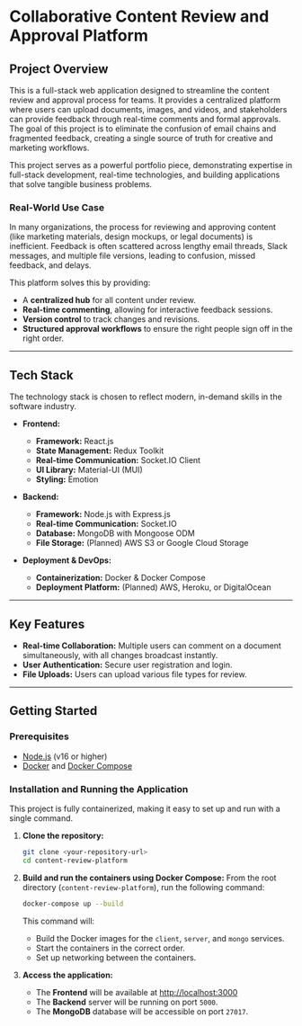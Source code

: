 # Collaborative Content Review and Approval Platform

## Project Overview

This is a full-stack web application designed to streamline the content review and approval process for teams. It provides a centralized platform where users can upload documents, images, and videos, and stakeholders can provide feedback through real-time comments and formal approvals. The goal of this project is to eliminate the confusion of email chains and fragmented feedback, creating a single source of truth for creative and marketing workflows.

This project serves as a powerful portfolio piece, demonstrating expertise in full-stack development, real-time technologies, and building applications that solve tangible business problems.

### Real-World Use Case

In many organizations, the process for reviewing and approving content (like marketing materials, design mockups, or legal documents) is inefficient. Feedback is often scattered across lengthy email threads, Slack messages, and multiple file versions, leading to confusion, missed feedback, and delays.

This platform solves this by providing:
*   A **centralized hub** for all content under review.
*   **Real-time commenting**, allowing for interactive feedback sessions.
*   **Version control** to track changes and revisions.
*   **Structured approval workflows** to ensure the right people sign off in the right order.

---

## Tech Stack

The technology stack is chosen to reflect modern, in-demand skills in the software industry.

*   **Frontend:**
    *   **Framework:** React.js
    *   **State Management:** Redux Toolkit
    *   **Real-time Communication:** Socket.IO Client
    *   **UI Library:** Material-UI (MUI)
    *   **Styling:** Emotion

*   **Backend:**
    *   **Framework:** Node.js with Express.js
    *   **Real-time Communication:** Socket.IO
    *   **Database:** MongoDB with Mongoose ODM
    *   **File Storage:** (Planned) AWS S3 or Google Cloud Storage

*   **Deployment & DevOps:**
    *   **Containerization:** Docker & Docker Compose
    *   **Deployment Platform:** (Planned) AWS, Heroku, or DigitalOcean

---

## Key Features

*   **Real-time Collaboration:** Multiple users can comment on a document simultaneously, with all changes broadcast instantly.
*   **User Authentication:** Secure user registration and login.
*   **File Uploads:** Users can upload various file types for review.
<!-- *   **(Planned) Multi-step Approval Workflows:** Define custom approval chains for different types of content.
*   **(Planned) Version History:** Track and compare different versions of a file.
*   **(Planned) Notifications:** In-app and email notifications for comments and status changes. -->

---

## Getting Started

### Prerequisites

*   [Node.js](https://nodejs.org/) (v16 or higher)
*   [Docker](https://www.docker.com/products/docker-desktop/) and [Docker Compose](https://docs.docker.com/compose/install/)

### Installation and Running the Application

This project is fully containerized, making it easy to set up and run with a single command.

1.  **Clone the repository:**
    ```bash
    git clone <your-repository-url>
    cd content-review-platform
    ```

2.  **Build and run the containers using Docker Compose:**
    From the root directory (`content-review-platform`), run the following command:
    ```bash
    docker-compose up --build
    ```
    This command will:
    *   Build the Docker images for the `client`, `server`, and `mongo` services.
    *   Start the containers in the correct order.
    *   Set up networking between the containers.

3.  **Access the application:**
    *   The **Frontend** will be available at [http://localhost:3000](http://localhost:3000)
    *   The **Backend** server will be running on port `5000`.
    *   The **MongoDB** database will be accessible on port `27017`.

